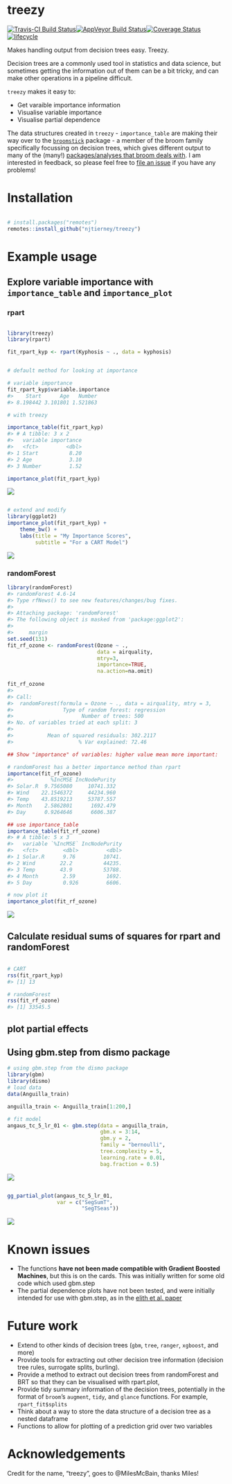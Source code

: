 
<!-- README.md is generated from README.Rmd. Please edit that file -->

# treezy

[![Travis-CI Build
Status](https://travis-ci.org/njtierney/treezy.svg?branch=master)](https://travis-ci.org/njtierney/treezy)[![AppVeyor
Build
Status](https://ci.appveyor.com/api/projects/status/github/njtierney/treezy?branch=master&svg=true)](https://ci.appveyor.com/project/njtierney/treezy)[![Coverage
Status](https://img.shields.io/codecov/c/github/njtierney/treezy/master.svg)](https://codecov.io/github/njtierney/treezy?branch=master)[![lifecycle](https://img.shields.io/badge/lifecycle-experimental-orange.svg)](https://www.tidyverse.org/lifecycle/#experimental)

Makes handling output from decision trees easy. Treezy.

Decision trees are a commonly used tool in statistics and data science,
but sometimes getting the information out of them can be a bit tricky,
and can make other operations in a pipeline difficult.

`treezy` makes it easy to:

  - Get varaible importance information
  - Visualise variable importance
  - Visualise partial dependence

The data structures created in `treezy` - `importance_table` are making
their way over to the
[`broomstick`](www.github.com/njtierney/broomstick) package - a member
of the broom family specifically focussing on decision trees, which
gives different output to many of the (many\!) [packages/analyses that
broom deals with](https://github.com/tidyverse/broom#available-tidiers).
I am interested in feedback, so please feel free to [file an
issue](github.com/njtierney/treezy/issues/new) if you have any
problems\!

# Installation

``` r

# install.packages("remotes")
remotes::install_github("njtierney/treezy")
```

# Example usage

## Explore variable importance with `importance_table` and `importance_plot`

### rpart

``` r

library(treezy)
library(rpart)

fit_rpart_kyp <- rpart(Kyphosis ~ ., data = kyphosis)
```

``` r

# default method for looking at importance

# variable importance
fit_rpart_kyp$variable.importance
#>    Start      Age   Number 
#> 8.198442 3.101801 1.521863

# with treezy

importance_table(fit_rpart_kyp)
#> # A tibble: 3 x 2
#>   variable importance
#>   <fct>         <dbl>
#> 1 Start          8.20
#> 2 Age            3.10
#> 3 Number         1.52

importance_plot(fit_rpart_kyp)
```

![](man/figures/README-rpart-example-1.png)<!-- -->

``` r

# extend and modify
library(ggplot2)
importance_plot(fit_rpart_kyp) + 
    theme_bw() + 
    labs(title = "My Importance Scores",
         subtitle = "For a CART Model")
```

![](man/figures/README-rpart-example-2.png)<!-- -->

### randomForest

``` r
library(randomForest)
#> randomForest 4.6-14
#> Type rfNews() to see new features/changes/bug fixes.
#> 
#> Attaching package: 'randomForest'
#> The following object is masked from 'package:ggplot2':
#> 
#>     margin
set.seed(131)
fit_rf_ozone <- randomForest(Ozone ~ ., 
                             data = airquality, 
                             mtry=3,
                             importance=TRUE, 
                             na.action=na.omit)
  
fit_rf_ozone
#> 
#> Call:
#>  randomForest(formula = Ozone ~ ., data = airquality, mtry = 3,      importance = TRUE, na.action = na.omit) 
#>                Type of random forest: regression
#>                      Number of trees: 500
#> No. of variables tried at each split: 3
#> 
#>           Mean of squared residuals: 302.2117
#>                     % Var explained: 72.46

## Show "importance" of variables: higher value mean more important:

# randomForest has a better importance method than rpart
importance(fit_rf_ozone)
#>            %IncMSE IncNodePurity
#> Solar.R  9.7565080     10741.332
#> Wind    22.1546372     44234.960
#> Temp    43.8519213     53787.557
#> Month    2.5862801      1692.479
#> Day      0.9264646      6606.387

## use importance_table
importance_table(fit_rf_ozone)
#> # A tibble: 5 x 3
#>   variable `%IncMSE` IncNodePurity
#>   <fct>        <dbl>         <dbl>
#> 1 Solar.R      9.76         10741.
#> 2 Wind        22.2          44235.
#> 3 Temp        43.9          53788.
#> 4 Month        2.59          1692.
#> 5 Day          0.926         6606.

# now plot it
importance_plot(fit_rf_ozone)
```

![](man/figures/README-randomForest-1.png)<!-- -->

## Calculate residual sums of squares for rpart and randomForest

``` r

# CART
rss(fit_rpart_kyp)
#> [1] 13

# randomForest
rss(fit_rf_ozone)
#> [1] 33545.5
```

## plot partial effects

## Using gbm.step from dismo package

``` r
# using gbm.step from the dismo package
library(gbm)
library(dismo)
# load data
data(Anguilla_train)

anguilla_train <- Anguilla_train[1:200,]

# fit model
angaus_tc_5_lr_01 <- gbm.step(data = anguilla_train,
                              gbm.x = 3:14,
                              gbm.y = 2,
                              family = "bernoulli",
                              tree.complexity = 5,
                              learning.rate = 0.01,
                              bag.fraction = 0.5)
```

![](man/figures/README-plot-partial-effects-1.png)<!-- -->

``` r

gg_partial_plot(angaus_tc_5_lr_01,
                var = c("SegSumT",
                        "SegTSeas"))
```

![](man/figures/README-gg-partial-plot-1.png)<!-- -->

# Known issues

  - The functions **have not been made compatible with Gradient Boosted
    Machines**, but this is on the cards. This was initially written for
    some old code which used gbm.step
  - The partial dependence plots have not been tested, and were
    initially intended for use with gbm.step, as in the [elith et
    al. paper](https://cran.r-project.org/web/packages/dismo/vignettes/brt.pdf)

# Future work

  - Extend to other kinds of decision trees (`gbm`, `tree`, `ranger`,
    `xgboost`, and more)
  - Provide tools for extracting out other decision tree information
    (decision tree rules, surrogate splits, burling).
  - Provide a method to extract out decision trees from randomForest and
    BRT so that they can be visualised with rpart.plot,
  - Provide tidy summary information of the decision trees, potentially
    in the format of `broom`’s `augment`, `tidy`, and `glance`
    functions. For example, `rpart_fit$splits`
  - Think about a way to store the data structure of a decision tree as
    a nested dataframe
  - Functions to allow for plotting of a prediction grid over two
    variables

# Acknowledgements

Credit for the name, “treezy”, goes to @MilesMcBain, thanks Miles\!
